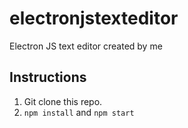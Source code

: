 # electronjstexteditor
Electron JS text editor created by me

## Instructions
1. Git clone this repo.
2. `npm install` and `npm start`

